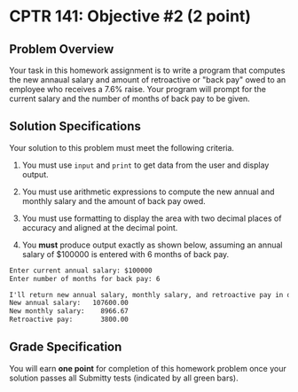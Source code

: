 # CPTR 141: Objective #2 (2 point)

## Problem Overview

Your task in this homework assignment is to write a program that computes the new annaual salary and amount of retroactive or "back pay" owed to an employee who receives a 7.6% raise.  Your program will prompt for the current salary and the number of months of back pay to be given.

## Solution Specifications

Your solution to this problem must meet the following criteria.

1. You must use `input` and `print` to get data from the user and display output.

2. You must use arithmetic expressions to compute the new annual and monthly salary and the amount of back pay owed.

3. You must use formatting to display the area with two decimal places of accuracy and aligned at the decimal point.

4. You **must** produce output exactly as shown below, assuming an annual salary of $100000 is entered with 6 months of back pay.

```html
Enter current annual salary: $100000
Enter number of months for back pay: 6

I'll return new annual salary, monthly salary, and retroactive pay in dollars.
New annual salary:   107600.00
New monthly salary:    8966.67
Retroactive pay:       3800.00
```

## Grade Specification

You will earn **one point** for completion of this homework problem once your solution passes all Submitty tests (indicated by all green bars).
